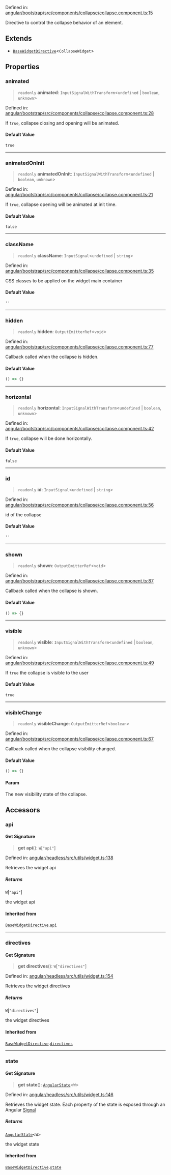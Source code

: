Defined in: [angular/bootstrap/src/components/collapse/collapse.component.ts:15](https://github.com/AmadeusITGroup/AgnosUI/blob/b5bd49a531bbde09d1035ed5bb043d9c869adfc7/angular/bootstrap/src/components/collapse/collapse.component.ts#L15)

Directive to control the collapse behavior of an element.

## Extends

- [`BaseWidgetDirective`](BaseWidgetDirective.md)\<`CollapseWidget`\>

## Properties

### animated

> `readonly` **animated**: `InputSignalWithTransform`\<`undefined` \| `boolean`, `unknown`\>

Defined in: [angular/bootstrap/src/components/collapse/collapse.component.ts:28](https://github.com/AmadeusITGroup/AgnosUI/blob/b5bd49a531bbde09d1035ed5bb043d9c869adfc7/angular/bootstrap/src/components/collapse/collapse.component.ts#L28)

If `true`, collapse closing and opening will be animated.

#### Default Value

`true`

***

### animatedOnInit

> `readonly` **animatedOnInit**: `InputSignalWithTransform`\<`undefined` \| `boolean`, `unknown`\>

Defined in: [angular/bootstrap/src/components/collapse/collapse.component.ts:21](https://github.com/AmadeusITGroup/AgnosUI/blob/b5bd49a531bbde09d1035ed5bb043d9c869adfc7/angular/bootstrap/src/components/collapse/collapse.component.ts#L21)

If `true`, collapse opening will be animated at init time.

#### Default Value

`false`

***

### className

> `readonly` **className**: `InputSignal`\<`undefined` \| `string`\>

Defined in: [angular/bootstrap/src/components/collapse/collapse.component.ts:35](https://github.com/AmadeusITGroup/AgnosUI/blob/b5bd49a531bbde09d1035ed5bb043d9c869adfc7/angular/bootstrap/src/components/collapse/collapse.component.ts#L35)

CSS classes to be applied on the widget main container

#### Default Value

`''`

***

### hidden

> `readonly` **hidden**: `OutputEmitterRef`\<`void`\>

Defined in: [angular/bootstrap/src/components/collapse/collapse.component.ts:77](https://github.com/AmadeusITGroup/AgnosUI/blob/b5bd49a531bbde09d1035ed5bb043d9c869adfc7/angular/bootstrap/src/components/collapse/collapse.component.ts#L77)

Callback called when the collapse is hidden.

#### Default Value

```ts
() => {}
```

***

### horizontal

> `readonly` **horizontal**: `InputSignalWithTransform`\<`undefined` \| `boolean`, `unknown`\>

Defined in: [angular/bootstrap/src/components/collapse/collapse.component.ts:42](https://github.com/AmadeusITGroup/AgnosUI/blob/b5bd49a531bbde09d1035ed5bb043d9c869adfc7/angular/bootstrap/src/components/collapse/collapse.component.ts#L42)

If `true`, collapse will be done horizontally.

#### Default Value

`false`

***

### id

> `readonly` **id**: `InputSignal`\<`undefined` \| `string`\>

Defined in: [angular/bootstrap/src/components/collapse/collapse.component.ts:56](https://github.com/AmadeusITGroup/AgnosUI/blob/b5bd49a531bbde09d1035ed5bb043d9c869adfc7/angular/bootstrap/src/components/collapse/collapse.component.ts#L56)

id of the collapse

#### Default Value

`''`

***

### shown

> `readonly` **shown**: `OutputEmitterRef`\<`void`\>

Defined in: [angular/bootstrap/src/components/collapse/collapse.component.ts:87](https://github.com/AmadeusITGroup/AgnosUI/blob/b5bd49a531bbde09d1035ed5bb043d9c869adfc7/angular/bootstrap/src/components/collapse/collapse.component.ts#L87)

Callback called when the collapse is shown.

#### Default Value

```ts
() => {}
```

***

### visible

> `readonly` **visible**: `InputSignalWithTransform`\<`undefined` \| `boolean`, `unknown`\>

Defined in: [angular/bootstrap/src/components/collapse/collapse.component.ts:49](https://github.com/AmadeusITGroup/AgnosUI/blob/b5bd49a531bbde09d1035ed5bb043d9c869adfc7/angular/bootstrap/src/components/collapse/collapse.component.ts#L49)

If `true` the collapse is visible to the user

#### Default Value

`true`

***

### visibleChange

> `readonly` **visibleChange**: `OutputEmitterRef`\<`boolean`\>

Defined in: [angular/bootstrap/src/components/collapse/collapse.component.ts:67](https://github.com/AmadeusITGroup/AgnosUI/blob/b5bd49a531bbde09d1035ed5bb043d9c869adfc7/angular/bootstrap/src/components/collapse/collapse.component.ts#L67)

Callback called when the collapse visibility changed.

#### Default Value

```ts
() => {}
```

#### Param

The new visibility state of the collapse.

## Accessors

### api

#### Get Signature

> **get** **api**(): `W`\[`"api"`\]

Defined in: [angular/headless/src/utils/widget.ts:138](https://github.com/AmadeusITGroup/AgnosUI/blob/b5bd49a531bbde09d1035ed5bb043d9c869adfc7/angular/headless/src/utils/widget.ts#L138)

Retrieves the widget api

##### Returns

`W`\[`"api"`\]

the widget api

#### Inherited from

[`BaseWidgetDirective`](BaseWidgetDirective.md).[`api`](BaseWidgetDirective.md#api)

***

### directives

#### Get Signature

> **get** **directives**(): `W`\[`"directives"`\]

Defined in: [angular/headless/src/utils/widget.ts:154](https://github.com/AmadeusITGroup/AgnosUI/blob/b5bd49a531bbde09d1035ed5bb043d9c869adfc7/angular/headless/src/utils/widget.ts#L154)

Retrieves the widget directives

##### Returns

`W`\[`"directives"`\]

the widget directives

#### Inherited from

[`BaseWidgetDirective`](BaseWidgetDirective.md).[`directives`](BaseWidgetDirective.md#directives)

***

### state

#### Get Signature

> **get** **state**(): [`AngularState`](../type-aliases/AngularState.md)\<`W`\>

Defined in: [angular/headless/src/utils/widget.ts:146](https://github.com/AmadeusITGroup/AgnosUI/blob/b5bd49a531bbde09d1035ed5bb043d9c869adfc7/angular/headless/src/utils/widget.ts#L146)

Retrieves the widget state. Each property of the state is exposed through an Angular [Signal](https://angular.dev/api/core/Signal)

##### Returns

[`AngularState`](../type-aliases/AngularState.md)\<`W`\>

the widget state

#### Inherited from

[`BaseWidgetDirective`](BaseWidgetDirective.md).[`state`](BaseWidgetDirective.md#state)
